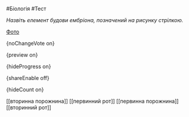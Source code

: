 #Біологія #Тест

*Назвіть елемент будови ембріона, позначений на рисунку стрілкою.*

[Фото](https://zno.osvita.ua//doc/images/znotest/24/2481/41_6.jpg)

{noChangeVote on}

{preview on}

{hideProgress on}

{shareEnable off}

{hideCount on}

[[вторинна порожнина]]
[[первинний рот]]
[[первинна порожнина]]
[[вторинний рот]]
